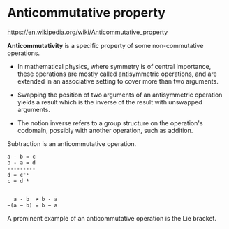 # Anticommutative property

https://en.wikipedia.org/wiki/Anticommutative_property

**Anticommutativity** is a specific property of some non-commutative operations.

* In mathematical physics, where symmetry is of central importance, these operations are mostly called antisymmetric operations, and are extended in an associative setting to cover more than two arguments.

* Swapping the position of two arguments of an antisymmetric operation yields a result which is the inverse of the result with unswapped arguments.

* The notion inverse refers to a group structure on the operation's codomain, possibly with another operation, such as addition.

Subtraction is an anticommutative operation.

```
a - b = c
b - a = d
---------
d = c⁻¹
c = d⁻¹


  a - b  ≠ b - a
−(a − b) = b − a
```


A prominent example of an anticommutative operation is the Lie bracket.
